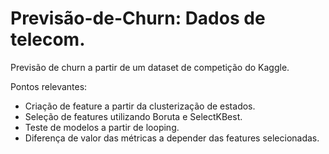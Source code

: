 # Previsão-de-Churn: Dados de telecom.

Previsão de churn a partir de um dataset de competição do Kaggle.  

Pontos relevantes:  
- Criação de feature a partir da clusterização de estados. 
- Seleção de features utilizando Boruta e SelectKBest.  
- Teste de modelos a partir de looping.
- Diferença de valor das métricas a depender das features selecionadas. 
